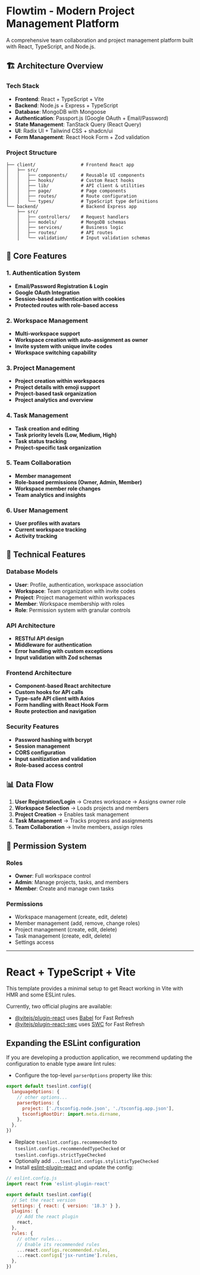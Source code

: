 # Flowtim - Modern Project Management Platform

A comprehensive team collaboration and project management platform built with React, TypeScript, and Node.js.

## 🏗️ Architecture Overview

### Tech Stack
- **Frontend**: React + TypeScript + Vite
- **Backend**: Node.js + Express + TypeScript
- **Database**: MongoDB with Mongoose
- **Authentication**: Passport.js (Google OAuth + Email/Password)
- **State Management**: TanStack Query (React Query)
- **UI**: Radix UI + Tailwind CSS + shadcn/ui
- **Form Management**: React Hook Form + Zod validation

### Project Structure
```
├── client/                 # Frontend React app
│   ├── src/
│   │   ├── components/     # Reusable UI components
│   │   ├── hooks/          # Custom React hooks
│   │   ├── lib/            # API client & utilities
│   │   ├── page/           # Page components
│   │   ├── routes/         # Route configuration
│   │   └── types/          # TypeScript type definitions
└── backend/                # Backend Express app
    ├── src/
    │   ├── controllers/    # Request handlers
    │   ├── models/         # MongoDB schemas
    │   ├── services/       # Business logic
    │   ├── routes/         # API routes
    │   └── validation/     # Input validation schemas
```

## 🚀 Core Features

### 1. Authentication System
- **Email/Password Registration & Login**
- **Google OAuth Integration**
- **Session-based authentication with cookies**
- **Protected routes with role-based access**

### 2. Workspace Management
- **Multi-workspace support**
- **Workspace creation with auto-assignment as owner**
- **Invite system with unique invite codes**
- **Workspace switching capability**

### 3. Project Management
- **Project creation within workspaces**
- **Project details with emoji support**
- **Project-based task organization**
- **Project analytics and overview**

### 4. Task Management
- **Task creation and editing**
- **Task priority levels (Low, Medium, High)**
- **Task status tracking**
- **Project-specific task organization**

### 5. Team Collaboration
- **Member management**
- **Role-based permissions (Owner, Admin, Member)**
- **Workspace member role changes**
- **Team analytics and insights**

### 6. User Management
- **User profiles with avatars**
- **Current workspace tracking**
- **Activity tracking**

## 🔧 Technical Features

### Database Models
- **User**: Profile, authentication, workspace association
- **Workspace**: Team organization with invite codes
- **Project**: Project management within workspaces
- **Member**: Workspace membership with roles
- **Role**: Permission system with granular controls

### API Architecture
- **RESTful API design**
- **Middleware for authentication**
- **Error handling with custom exceptions**
- **Input validation with Zod schemas**

### Frontend Architecture
- **Component-based React architecture**
- **Custom hooks for API calls**
- **Type-safe API client with Axios**
- **Form handling with React Hook Form**
- **Route protection and navigation**

### Security Features
- **Password hashing with bcrypt**
- **Session management**
- **CORS configuration**
- **Input sanitization and validation**
- **Role-based access control**

## 📊 Data Flow

1. **User Registration/Login** → Creates workspace → Assigns owner role
2. **Workspace Selection** → Loads projects and members
3. **Project Creation** → Enables task management
4. **Task Management** → Tracks progress and assignments
5. **Team Collaboration** → Invite members, assign roles

## 🎯 Permission System

### Roles
- **Owner**: Full workspace control
- **Admin**: Manage projects, tasks, and members
- **Member**: Create and manage own tasks

### Permissions
- Workspace management (create, edit, delete)
- Member management (add, remove, change roles)
- Project management (create, edit, delete)
- Task management (create, edit, delete)
- Settings access

---

# React + TypeScript + Vite

This template provides a minimal setup to get React working in Vite with HMR and some ESLint rules.

Currently, two official plugins are available:

- [@vitejs/plugin-react](https://github.com/vitejs/vite-plugin-react/blob/main/packages/plugin-react/README.md) uses [Babel](https://babeljs.io/) for Fast Refresh
- [@vitejs/plugin-react-swc](https://github.com/vitejs/vite-plugin-react-swc) uses [SWC](https://swc.rs/) for Fast Refresh

## Expanding the ESLint configuration

If you are developing a production application, we recommend updating the configuration to enable type aware lint rules:

- Configure the top-level `parserOptions` property like this:

```js
export default tseslint.config({
  languageOptions: {
    // other options...
    parserOptions: {
      project: ['./tsconfig.node.json', './tsconfig.app.json'],
      tsconfigRootDir: import.meta.dirname,
    },
  },
})
```

- Replace `tseslint.configs.recommended` to `tseslint.configs.recommendedTypeChecked` or `tseslint.configs.strictTypeChecked`
- Optionally add `...tseslint.configs.stylisticTypeChecked`
- Install [eslint-plugin-react](https://github.com/jsx-eslint/eslint-plugin-react) and update the config:

```js
// eslint.config.js
import react from 'eslint-plugin-react'

export default tseslint.config({
  // Set the react version
  settings: { react: { version: '18.3' } },
  plugins: {
    // Add the react plugin
    react,
  },
  rules: {
    // other rules...
    // Enable its recommended rules
    ...react.configs.recommended.rules,
    ...react.configs['jsx-runtime'].rules,
  },
})
```

